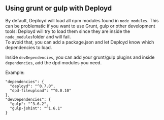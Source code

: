 <!--{
  title: 'Using grunt or gulp with Deployd',
  tags: ['grunt', 'gulp', 'package.json']
}-->

## Using grunt or gulp with Deployd

By default, Deployd will load all npm modules found in `node_modules`. This can be problematic if you want to use Grunt, gulp or other development tools: Deployd will try to load them since they are inside the `node_modules`folder and will fail.  
To avoid that, you can add a package.json and let Deployd know which dependencies to load.


Inside `devDependencies`, you can add your grunt/gulp plugins and inside `dependencies`, add the dpd modules you need.


Example:  

    "dependencies": {
      "deployd": "^0.7.0",
      "dpd-fileupload": "^0.0.10"
    },
    "devDependencies": {
      "gulp": "^3.6.2",
      "gulp-jshint": "^1.6.1"
    }
